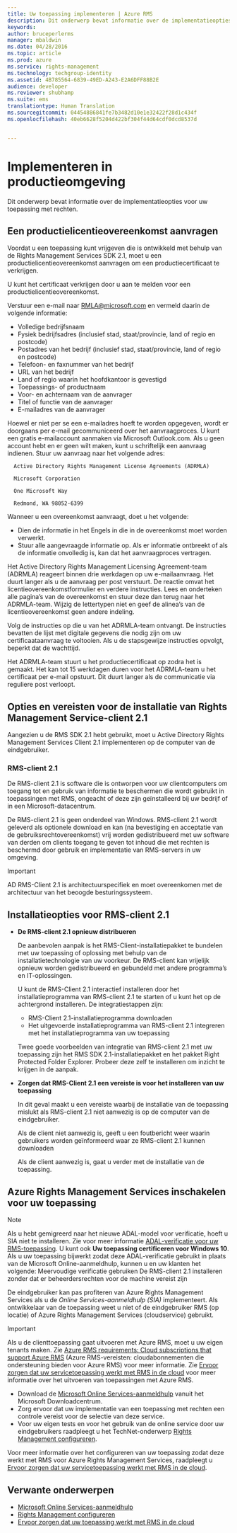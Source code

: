 ```yaml
---
title: Uw toepassing implementeren | Azure RMS
description: Dit onderwerp bevat informatie over de implementatieopties voor uw toepassing met rechten
keywords: 
author: bruceperlerms
manager: mbaldwin
ms.date: 04/28/2016
ms.topic: article
ms.prod: azure
ms.service: rights-management
ms.technology: techgroup-identity
ms.assetid: 4B785564-6839-49ED-A243-E2A6DFF88B2E
audience: developer
ms.reviewer: shubhamp
ms.suite: ems
translationtype: Human Translation
ms.sourcegitcommit: 04454886841fe7b3482d10e1e32422f28d1c434f
ms.openlocfilehash: 40eb6628f5204d422bf304f44d64cdf0dcd8537d


---
```


# Implementeren in productieomgeving


Dit onderwerp bevat informatie over de implementatieopties voor uw toepassing met rechten.

## Een productielicentieovereenkomst aanvragen

 Voordat u een toepassing kunt vrijgeven die is ontwikkeld met behulp van de Rights Management Services SDK 2.1, moet u een productielicentieovereenkomst aanvragen om een productiecertificaat te verkrijgen.

U kunt het certificaat verkrijgen door u aan te melden voor een productielicentieovereenkomst.

Verstuur een e-mail naar [RMLA@microsoft.com](mailto:rmla@microsoft.com) en vermeld daarin de volgende informatie:

- Volledige bedrijfsnaam
- Fysiek bedrijfsadres (inclusief stad, staat/provincie, land of regio en postcode)
- Postadres van het bedrijf (inclusief stad, staat/provincie, land of regio en postcode)
- Telefoon- en faxnummer van het bedrijf
- URL van het bedrijf
- Land of regio waarin het hoofdkantoor is gevestigd
- Toepassings- of productnaam
- Voor- en achternaam van de aanvrager
- Titel of functie van de aanvrager
- E-mailadres van de aanvrager

Hoewel er niet per se een e-mailadres hoeft te worden opgegeven, wordt er doorgaans per e-mail gecommuniceerd over het aanvraagproces. U kunt een gratis e-mailaccount aanmaken via Microsoft Outlook.com. Als u geen account hebt en er geen wilt maken, kunt u schriftelijk een aanvraag indienen. Stuur uw aanvraag naar het volgende adres:

      Active Directory Rights Management License Agreements (ADRMLA)

      Microsoft Corporation

      One Microsoft Way

      Redmond, WA 98052-6399

Wanneer u een overeenkomst aanvraagt, doet u het volgende:
- Dien de informatie in het Engels in die in de overeenkomst moet worden verwerkt.
- Stuur alle aangevraagde informatie op. Als er informatie ontbreekt of als de informatie onvolledig is, kan dat het aanvraagproces vertragen.

Het Active Directory Rights Management Licensing Agreement-team (ADRMLA) reageert binnen drie werkdagen op uw e-mailaanvraag. Het duurt langer als u de aanvraag per post verstuurt. De reactie omvat het licentieovereenkomstformulier en verdere instructies. Lees en onderteken alle pagina’s van de overeenkomst en stuur deze dan terug naar het ADRMLA-team. Wijzig de lettertypen niet en geef de alinea’s van de licentieovereenkomst geen andere indeling.

Volg de instructies op die u van het ADRMLA-team ontvangt. De instructies bevatten de lijst met digitale gegevens die nodig zijn om uw certificaataanvraag te voltooien. Als u de stapsgewijze instructies opvolgt, beperkt dat de wachttijd.

Het ADRMLA-team stuurt u het productiecertificaat op zodra het is gemaakt. Het kan tot 15 werkdagen duren voor het ADRMLA-team u het certificaat per e-mail opstuurt. Dit duurt langer als de communicatie via reguliere post verloopt.


## Opties en vereisten voor de installatie van Rights Management Service-client 2.1

Aangezien u de RMS SDK 2.1 hebt gebruikt, moet u Active Directory Rights Management Services Client 2.1 implementeren op de computer van de eindgebruiker.

### RMS-client 2.1

De RMS-client 2.1 is software die is ontworpen voor uw clientcomputers om toegang tot en gebruik van informatie te beschermen die wordt gebruikt in toepassingen met RMS, ongeacht of deze zijn geïnstalleerd bij uw bedrijf of in een Microsoft-datacentrum.

De RMS-client 2.1 is geen onderdeel van Windows. RMS-client 2.1 wordt geleverd als optionele download en kan (na bevestiging en acceptatie van de gebruiksrechtovereenkomst) vrij worden gedistribueerd met uw software van derden om clients toegang te geven tot inhoud die met rechten is beschermd door gebruik en implementatie van RMS-servers in uw omgeving.


> [!IMPORTANT]
> AD RMS-Client 2.1 is architectuurspecifiek en moet overeenkomen met de architectuur van het beoogde besturingssysteem.


## Installatieopties voor RMS-client 2.1

-   **De RMS-client 2.1 opnieuw distribueren**

    De aanbevolen aanpak is het RMS-Client-installatiepakket te bundelen met uw toepassing of oplossing met behulp van de installatietechnologie van uw voorkeur. De RMS-client kan vrijelijk opnieuw worden gedistribueerd en gebundeld met andere programma’s en IT-oplossingen.

    U kunt de RMS-Client 2.1 interactief installeren door het installatieprogramma van RMS-client 2.1 te starten of u kunt het op de achtergrond installeren. De integratiestappen zijn:

    -   RMS-Client 2.1-installatieprogramma downloaden
    -   Het uitgevoerde installatieprogramma van RMS-client 2.1 integreren met het installatieprogramma van uw toepassing

    Twee goede voorbeelden van integratie van RMS-client 2.1 met uw toepassing zijn het RMS SDK 2.1-installatiepakket en het pakket Right Protected Folder Explorer. Probeer deze zelf te installeren om inzicht te krijgen in de aanpak.

-   **Zorgen dat RMS-Client 2.1 een vereiste is voor het installeren van uw toepassing**

    In dit geval maakt u een vereiste waarbij de installatie van de toepassing mislukt als RMS-client 2.1 niet aanwezig is op de computer van de eindgebruiker.

    Als de client niet aanwezig is, geeft u een foutbericht weer waarin gebruikers worden geïnformeerd waar ze RMS-client 2.1 kunnen downloaden

    Als de client aanwezig is, gaat u verder met de installatie van de toepassing.

## Azure Rights Management Services inschakelen voor uw toepassing

> [!NOTE]
> Als u hebt gemigreerd naar het nieuwe ADAL-model voor verificatie, hoeft u SIA niet te installeren. Zie voor meer informatie [ADAL-verificatie voor uw RMS-toepassing](adal-auth.md).
> U kunt ook **Uw toepassing certificeren voor Windows 10**. Als u uw toepassing bijwerkt zodat deze ADAL-verificatie gebruikt in plaats van de Microsoft Online-aanmeldhulp, kunnen u en uw klanten het volgende: Meervoudige verificatie gebruiken De RMS-client 2.1 installeren zonder dat er beheerdersrechten voor de machine vereist zijn


De eindgebruiker kan pas profiteren van Azure Rights Management Services als u de *Online Services-aanmeldhulp (SIA)* implementeert. Als ontwikkelaar van de toepassing weet u niet of de eindgebruiker RMS (op locatie) of Azure Rights Management Services (cloudservice) gebruikt.


> [!IMPORTANT]
> Als u de clienttoepassing gaat uitvoeren met Azure RMS, moet u uw eigen tenants maken. Zie [Azure RMS requirements: Cloud subscriptions that support Azure RMS](../get-started/requirements-subscriptions.md) (Azure RMS-vereisten: cloudabonnementen die ondersteuning bieden voor Azure RMS) voor meer informatie.
> Zie [Ervoor zorgen dat uw servicetoepassing werkt met RMS in de cloud](how-to-use-file-api-with-aadrm-cloud.md) voor meer informatie over het uitvoeren van toepassingen met Azure RMS.

-   Download de [Microsoft Online Services-aanmeldhulp](http://www.microsoft.com/en-us/download/details.aspx?id=28177) vanuit het Microsoft Downloadcentrum.
-   Zorg ervoor dat uw implementatie van een toepassing met rechten een controle vereist voor de selectie van deze service.
-   Voor uw eigen tests en voor het gebruik van de online service door uw eindgebruikers raadpleegt u het TechNet-onderwerp [Rights Management configureren](https://TechNet.Microsoft.Com/en-us/library/jj585002.aspx).

Voor meer informatie over het configureren van uw toepassing zodat deze werkt met RMS voor Azure Rights Management Services, raadpleegt u [Ervoor zorgen dat uw servicetoepassing werkt met RMS in de cloud](how-to-use-file-api-with-aadrm-cloud.md).

## Verwante onderwerpen

* [Microsoft Online Services-aanmeldhulp](http://www.microsoft.com/en-us/download/details.aspx?id=28177)
* [Rights Management configureren](https://TechNet.Microsoft.Com/en-us/library/jj585002.aspx)
* [Ervoor zorgen dat uw toepassing werkt met RMS in de cloud](how-to-use-file-api-with-aadrm-cloud.md)
 

 



<!--HONumber=Jul16_HO3-->


